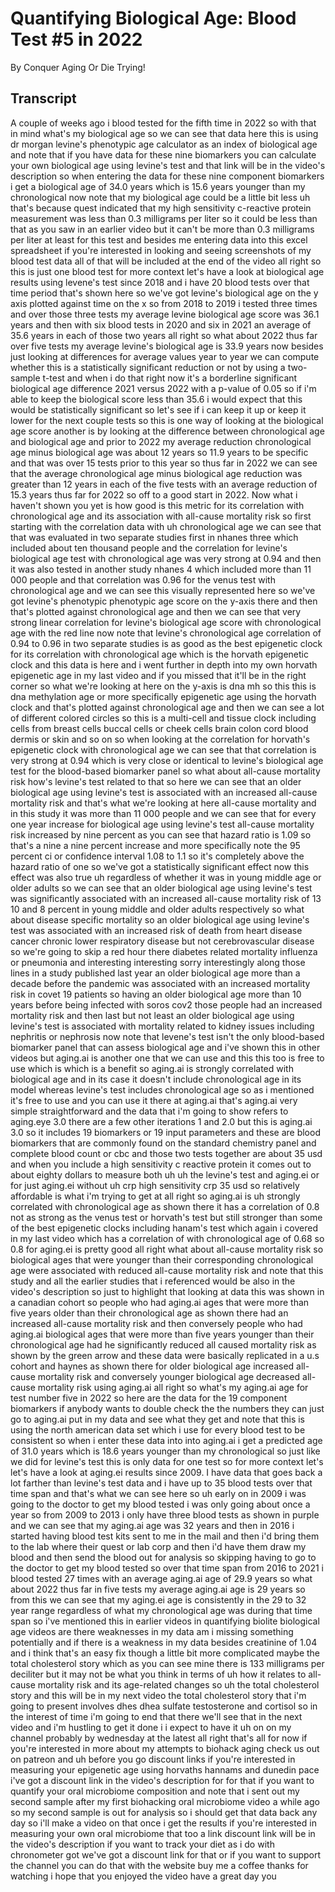 # Quantifying Biological Age: Blood Test #5 in 2022

By Conquer Aging Or Die Trying! 


## Transcript

A couple of weeks ago i blood tested for the fifth time in 2022 so with that in mind what's my biological age so we can see that data here this is using dr morgan levine's phenotypic age calculator as an index of biological age and note that if you have data for these nine biomarkers you can calculate your own biological age using levine's test and that link will be in the video's description so when entering the data for these nine component biomarkers i get a biological age of 34.0 years which is 15.6 years younger than my chronological now note that my biological age could be a little bit less uh that's because quest indicated that my high sensitivity c-reactive protein measurement was less than 0.3 milligrams per liter so it could be less than that as you saw in an earlier video but it can't be more than 0.3 milligrams per liter at least for this test and besides me entering data into this excel spreadsheet if you're interested in looking and seeing screenshots of my blood test data all of that will be included at the end of the video all right so this is just one blood test for more context let's have a look at biological age results using levene's test since 2018 and i have 20 blood tests over that time period that's shown here so we've got levine's biological age on the y axis plotted against time on the x so from 2018 to 2019 i tested three times and over those three tests my average levine biological age score was 36.1 years and then with six blood tests in 2020 and six in 2021 an average of 35.6 years in each of those two years all right so what about 2022 thus far over five tests my average levine's biological age is 33.9 years now besides just looking at differences for average values year to year we can compute whether this is a statistically significant reduction or not by using a two-sample t-test and when i do that right now it's a borderline significant biological age difference 2021 versus 2022 with a p-value of 0.05 so if i'm able to keep the biological score less than 35.6 i would expect that this would be statistically significant so let's see if i can keep it up or keep it lower for the next couple tests so this is one way of looking at the biological age score another is by looking at the difference between chronological age and biological age and prior to 2022 my average reduction chronological age minus biological age was about 12 years so 11.9 years to be specific and that was over 15 tests prior to this year so thus far in 2022 we can see that the average chronological age minus biological age reduction was greater than 12 years in each of the five tests with an average reduction of 15.3 years thus far for 2022 so off to a good start in 2022. Now what i haven't shown you yet is how good is this metric for its correlation with chronological age and its association with all-cause mortality risk so first starting with the correlation data with uh chronological age we can see that that was evaluated in two separate studies first in nhanes three which included about ten thousand people and the correlation for levine's biological age test with chronological age was very strong at 0.94 and then it was also tested in another study nhanes 4 which included more than 11 000 people and that correlation was 0.96 for the venus test with chronological age and we can see this visually represented here so we've got levine's phenotypic phenotypic age score on the y-axis there and then that's plotted against chronological age and then we can see that very strong linear correlation for levine's biological age score with chronological age with the red line now note that levine's chronological age correlation of 0.94 to 0.96 in two separate studies is as good as the best epigenetic clock for its correlation with chronological age which is the horvath epigenetic clock and this data is here and i went further in depth into my own horvath epigenetic age in my last video and if you missed that it'll be in the right corner so what we're looking at here on the y-axis is dna mh so this this is dna methylation age or more specifically epigenetic age using the horvath clock and that's plotted against chronological age and then we can see a lot of different colored circles so this is a multi-cell and tissue clock including cells from breast cells buccal cells or cheek cells brain colon cord blood dermis or skin and so on so when looking at the correlation for horvath's epigenetic clock with chronological age we can see that that correlation is very strong at 0.94 which is very close or identical to levine's biological age test for the blood-based biomarker panel so what about all-cause mortality risk how's levine's test related to that so here we can see that an older biological age using levine's test is associated with an increased all-cause mortality risk and that's what we're looking at here all-cause mortality and in this study it was more than 11 000 people and we can see that for every one year increase for biological age using levine's test all-cause mortality risk increased by nine percent as you can see that hazard ratio is 1.09 so that's a nine a nine percent increase and more specifically note the 95 percent ci or confidence interval 1.08 to 1.1 so it's completely above the hazard ratio of one so we've got a statistically significant effect now this effect was also true uh regardless of whether it was in young middle age or older adults so we can see that an older biological age using levine's test was significantly associated with an increased all-cause mortality risk of 13 10 and 8 percent in young middle and older adults respectively so what about disease specific mortality so an older biological age using levine's test was associated with an increased risk of death from heart disease cancer chronic lower respiratory disease but not cerebrovascular disease so we're going to skip a red hour there diabetes related mortality influenza or pneumonia and interesting interesting sorry interestingly along those lines in a study published last year an older biological age more than a decade before the pandemic was associated with an increased mortality risk in covet 19 patients so having an older biological age more than 10 years before being infected with soros cov2 those people had an increased mortality risk and then last but not least an older biological age using levine's test is associated with mortality related to kidney issues including nephritis or nephrosis now note that levene's test isn't the only blood-based biomarker panel that can assess biological age and i've shown this in other videos but aging.ai is another one that we can use and this this too is free to use which is which is a benefit so aging.ai is strongly correlated with biological age and in its case it doesn't include chronological age in its model whereas levine's test includes chronological age so as i mentioned it's free to use and you can use it there at aging.ai that's aging.ai very simple straightforward and the data that i'm going to show refers to aging.eye 3.0 there are a few other iterations 1 and 2.0 but this is aging.ai 3.0 so it includes 19 biomarkers or 19 input parameters and these are blood biomarkers that are commonly found on the standard chemistry panel and complete blood count or cbc and those two tests together are about 35 usd and when you include a high sensitivity c reactive protein it comes out to about eighty dollars to measure both uh uh the levine's test and aging.ei or for just aging.ei without uh crp high sensitivity crp 35 usd so relatively affordable is what i'm trying to get at all right so aging.ai is uh strongly correlated with chronological age as shown there it has a correlation of 0.8 not as strong as the venus test or horvath's test but still stronger than some of the best epigenetic clocks including hanam's test which again i covered in my last video which has a correlation of with chronological age of 0.68 so 0.8 for aging.ei is pretty good all right what about all-cause mortality risk so biological ages that were younger than their corresponding chronological age were associated with reduced all-cause mortality risk and note that this study and all the earlier studies that i referenced would be also in the video's description so just to highlight that looking at data this was shown in a canadian cohort so people who had aging.ai ages that were more than five years older than their chronological age as shown there had an increased all-cause mortality risk and then conversely people who had aging.ai biological ages that were more than five years younger than their chronological age had he significantly reduced all caused mortality risk as shown by the green arrow and these data were basically replicated in a u.s cohort and haynes as shown there for older biological age increased all-cause mortality risk and conversely younger biological age decreased all-cause mortality risk using aging.ai all right so what's my aging.ai age for test number five in 2022 so here are the data for the 19 component biomarkers if anybody wants to double check the the numbers they can just go to aging.ai put in my data and see what they get and note that this is using the north american data set which i use for every blood test to be consistent so when i enter these data into into aging.ai i get a predicted age of 31.0 years which is 18.6 years younger than my chronological so just like we did for levine's test this is only data for one test so for more context let's let's have a look at aging.ei results since 2009. I have data that goes back a lot farther than levine's test data and i have up to 35 blood tests over that time span and that's what we can see here so uh early on in 2009 i was going to the doctor to get my blood tested i was only going about once a year so from 2009 to 2013 i only have three blood tests as shown in purple and we can see that my aging.ai age was 32 years and then in 2016 i started having blood test kits sent to me in the mail and then i'd bring them to the lab where their quest or lab corp and then i'd have them draw my blood and then send the blood out for analysis so skipping having to go to the doctor to get my blood tested so over that time span from 2016 to 2021 i blood tested 27 times with an average aging.ai age of 29.9 years so what about 2022 thus far in five tests my average aging.ai age is 29 years so from this we can see that my aging.ei age is consistently in the 29 to 32 year range regardless of what my chronological age was during that time span so i've mentioned this in earlier videos in quantifying biolite biological age videos are there weaknesses in my data am i missing something potentially and if there is a weakness in my data besides creatinine of 1.04 and i think that's an easy fix though a little bit more complicated maybe the total cholesterol story which as you can see mine there is 133 milligrams per deciliter but it may not be what you think in terms of uh how it relates to all-cause mortality risk and its age-related changes so uh the total cholesterol story and this will be in my next video the total cholesterol story that i'm going to present involves dhes dhea sulfate testosterone and cortisol so in the interest of time i'm going to end that there we'll see that in the next video and i'm hustling to get it done i i expect to have it uh on on my channel probably by wednesday at the latest all right that's all for now if you're interested in more about my attempts to biohack aging check us out on patreon and uh before you go discount links if you're interested in measuring your epigenetic age using horvaths hannams and dunedin pace i've got a discount link in the video's description for for that if you want to quantify your oral microbiome composition and note that i sent out my second sample after my first biohacking oral microbiome video a while ago so my second sample is out for analysis so i should get that data back any day so i'll make a video on that once i get the results if you're interested in measuring your own oral microbiome that too a link discount link will be in the video's description if you want to track your diet as i do with chronometer got we've got a discount link for that or if you want to support the channel you can do that with the website buy me a coffee thanks for watching i hope that you enjoyed the video have a great day you
